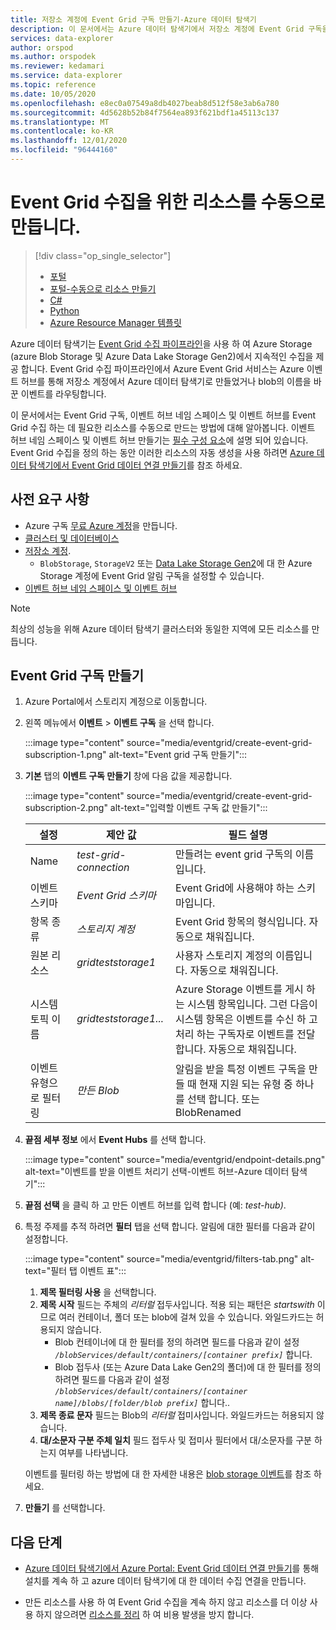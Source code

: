 ```yaml
---
title: 저장소 계정에 Event Grid 구독 만들기-Azure 데이터 탐색기
description: 이 문서에서는 Azure 데이터 탐색기에서 저장소 계정에 Event Grid 구독을 만드는 방법을 설명 합니다.
services: data-explorer
author: orspod
ms.author: orspodek
ms.reviewer: kedamari
ms.service: data-explorer
ms.topic: reference
ms.date: 10/05/2020
ms.openlocfilehash: e8ec0a07549a8db4027beab8d512f58e3ab6a780
ms.sourcegitcommit: 4d5628b52b84f7564ea893f621bdf1a45113c137
ms.translationtype: MT
ms.contentlocale: ko-KR
ms.lasthandoff: 12/01/2020
ms.locfileid: "96444160"
---
```

# <a name="manually-create-resources-for-event-grid-ingestion"></a>Event Grid 수집을 위한 리소스를 수동으로 만듭니다.

> [!div class="op_single_selector"]
> * [포털](ingest-data-event-grid.md)
> * [포털-수동으로 리소스 만들기](ingest-data-event-grid-manual.md)
> * [C#](data-connection-event-grid-csharp.md)
> * [Python](data-connection-event-grid-python.md)
> * [Azure Resource Manager 템플릿](data-connection-event-grid-resource-manager.md)

Azure 데이터 탐색기는 [Event Grid 수집 파이프라인](ingest-data-event-grid-overview.md)을 사용 하 여 Azure Storage (azure Blob Storage 및 Azure Data Lake Storage Gen2)에서 지속적인 수집을 제공 합니다. Event Grid 수집 파이프라인에서 Azure Event Grid 서비스는 Azure 이벤트 허브를 통해 저장소 계정에서 Azure 데이터 탐색기로 만들었거나 blob의 이름을 바꾼 이벤트를 라우팅합니다.

이 문서에서는 Event Grid 구독, 이벤트 허브 네임 스페이스 및 이벤트 허브를 Event Grid 수집 하는 데 필요한 리소스를 수동으로 만드는 방법에 대해 알아봅니다. 이벤트 허브 네임 스페이스 및 이벤트 허브 만들기는 [필수 구성 요소](#prerequisites)에 설명 되어 있습니다. Event Grid 수집을 정의 하는 동안 이러한 리소스의 자동 생성을 사용 하려면 [Azure 데이터 탐색기에서 Event Grid 데이터 연결 만들기](ingest-data-event-grid.md#create-an-event-grid-data-connection-in-azure-data-explorer)를 참조 하세요.

## <a name="prerequisites"></a>사전 요구 사항

* Azure 구독 [무료 Azure 계정](https://azure.microsoft.com/free/)을 만듭니다.
* [클러스터 및 데이터베이스](create-cluster-database-portal.md)
* [저장소 계정](/azure/storage/common/storage-quickstart-create-account?tabs=azure-portal).
    * `BlobStorage`, `StorageV2` 또는 [Data Lake Storage Gen2](/azure/storage/blobs/data-lake-storage-introduction)에 대 한 Azure Storage 계정에 Event Grid 알림 구독을 설정할 수 있습니다.
* [이벤트 허브 네임 스페이스 및 이벤트 허브](/azure/event-hubs/event-hubs-create)

> [!NOTE]
> 최상의 성능을 위해 Azure 데이터 탐색기 클러스터와 동일한 지역에 모든 리소스를 만듭니다.

## <a name="create-an-event-grid-subscription"></a>Event Grid 구독 만들기
 
1. Azure Portal에서 스토리지 계정으로 이동합니다.
1. 왼쪽 메뉴에서 **이벤트**  >  **이벤트 구독** 을 선택 합니다.

     :::image type="content" source="media/eventgrid/create-event-grid-subscription-1.png" alt-text="Event grid 구독 만들기":::

1. **기본** 탭의 **이벤트 구독 만들기** 창에 다음 값을 제공합니다.

    :::image type="content" source="media/eventgrid/create-event-grid-subscription-2.png" alt-text="입력할 이벤트 구독 값 만들기":::

    |**설정** | **제안 값** | **필드 설명**|
    |---|---|---|
    | Name | *test-grid-connection* | 만들려는 event grid 구독의 이름입니다.|
    | 이벤트 스키마 | *Event Grid 스키마* | Event Grid에 사용해야 하는 스키마입니다. |
    | 항목 종류 | *스토리지 계정* | Event Grid 항목의 형식입니다. 자동으로 채워집니다.|
    | 원본 리소스 | *gridteststorage1* | 사용자 스토리지 계정의 이름입니다. 자동으로 채워집니다.|
    | 시스템 토픽 이름 | *gridteststorage1...* | Azure Storage 이벤트를 게시 하는 시스템 항목입니다. 그런 다음이 시스템 항목은 이벤트를 수신 하 고 처리 하는 구독자로 이벤트를 전달 합니다. 자동으로 채워집니다.|
    | 이벤트 유형으로 필터링 | *만든 Blob* | 알림을 받을 특정 이벤트 구독을 만들 때 현재 지원 되는 유형 중 하나를 선택 합니다. 또는 BlobRenamed|

1. **끝점 세부 정보** 에서 **Event Hubs** 를 선택 합니다.

    :::image type="content" source="media/eventgrid/endpoint-details.png" alt-text="이벤트를 받을 이벤트 처리기 선택-이벤트 허브-Azure 데이터 탐색기":::

1. **끝점 선택** 을 클릭 하 고 만든 이벤트 허브를 입력 합니다 (예: *test-hub)*.
    
1. 특정 주제를 추적 하려면 **필터** 탭을 선택 합니다. 알림에 대한 필터를 다음과 같이 설정합니다.
   
    :::image type="content" source="media/eventgrid/filters-tab.png" alt-text="필터 탭 이벤트 표":::

   1. **제목 필터링 사용** 을 선택합니다.
   1. **제목 시작** 필드는 주체의 *리터럴* 접두사입니다. 적용 되는 패턴은 *startswith* 이므로 여러 컨테이너, 폴더 또는 blob에 걸쳐 있을 수 있습니다. 와일드카드는 허용되지 않습니다.
       * Blob 컨테이너에 대 한 필터를 정의 하려면 필드를 다음과 같이 설정 *`/blobServices/default/containers/[container prefix]`* 합니다.
       * Blob 접두사 (또는 Azure Data Lake Gen2의 폴더)에 대 한 필터를 정의 하려면 필드를 다음과 같이 설정 *`/blobServices/default/containers/[container name]/blobs/[folder/blob prefix]`* 합니다..
   1. **제목 종료 문자** 필드는 Blob의 *리터럴* 접미사입니다. 와일드카드는 허용되지 않습니다.
   1. **대/소문자 구분 주체 일치** 필드 접두사 및 접미사 필터에서 대/소문자를 구분 하는지 여부를 나타냅니다.

    이벤트를 필터링 하는 방법에 대 한 자세한 내용은 [blob storage 이벤트](/azure/storage/blobs/storage-blob-event-overview#filtering-events)를 참조 하세요.

1. **만들기** 를 선택합니다.

## <a name="next-steps"></a>다음 단계

* [Azure 데이터 탐색기에서 Azure Portal: Event Grid 데이터 연결 만들기](ingest-data-event-grid.md#create-an-event-grid-data-connection-in-azure-data-explorer)를 통해 설치를 계속 하 고 azure 데이터 탐색기에 대 한 데이터 수집 연결을 만듭니다.

* 만든 리소스를 사용 하 여 Event Grid 수집을 계속 하지 않고 리소스를 더 이상 사용 하지 않으려면 [리소스를 정리](ingest-data-event-grid.md#clean-up-resources) 하 여 비용 발생을 방지 합니다.

